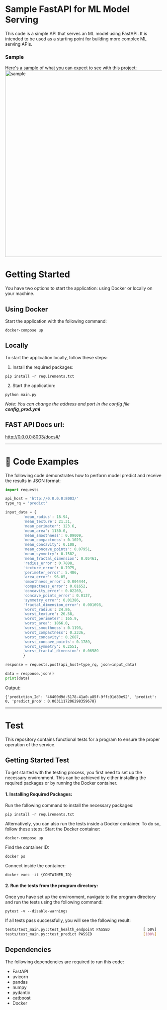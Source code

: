 # Sample FastAPI for ML Model Serving
This code is a simple API that serves an ML model using FastAPI. It is intended to be used as a starting point for building more complex ML serving APIs.


### Sample
Here's a sample of what you can expect to see with this project:
<img width=600 src=".notebooks/img/sample_fastapi.gif" alt="sample">


# Getting Started

You have two options to start the application: using Docker or locally on your machine.

## Using Docker
Start the application with the following command:
```
docker-compose up
```

## Locally
To start the application locally, follow these steps:

1. Install the required packages:

```
pip install -r requirements.txt
```
2. Start the application:
```
python main.py
```
*Note: You can change the address and port in the config file **config_prod.yml***

## FAST API Docs url:
http://0.0.0.0:8003/docs#/

---
# 🚀 Code Examples

The following code demonstrates how to perform model predict and receive the results in JSON format:
```python
import requests

api_host = 'http://0.0.0.0:8003/'
type_rq = 'predict'

input_data = {
        'mean_radius': 18.94,
        'mean_texture': 21.31,
        'mean_perimeter': 123.6,
        'mean_area': 1130.0,
        'mean_smoothness': 0.09009,
        'mean_compactness': 0.1029,
        'mean_concavity': 0.108,
        'mean_concave_points': 0.07951,
        'mean_symmetry': 0.1582,
        'mean_fractal_dimension': 0.05461,
        'radius_error': 0.7888,
        'texture_error': 0.7975,
        'perimeter_error': 5.486,
        'area_error': 96.05,
        'smoothness_error': 0.004444,
        'compactness_error': 0.01652,
        'concavity_error': 0.02269,
        'concave_points_error': 0.0137,
        'symmetry_error': 0.01386,
        'fractal_dimension_error': 0.001698,
        'worst_radius': 24.86,
        'worst_texture': 26.58,
        'worst_perimeter': 165.9,
        'worst_area': 1866.0,
        'worst_smoothness': 0.1193,
        'worst_compactness': 0.2336,
        'worst_concavity': 0.2687,
        'worst_concave_points': 0.1789,
        'worst_symmetry': 0.2551,
        'worst_fractal_dimension': 0.06589
        }

response = requests.post(api_host+type_rq, json=input_data)

data = response.json()     
print(data)
```

Output:
```
{'prediction_Id': '46400d9d-5178-41a0-a85f-9ffc91d80e92', 'predict': 0, 'predict_prob': 0.0031117206298359678}
```

---
# Test
This repository contains functional tests for a program to ensure the proper operation of the service.

## Getting Started Test
To get started with the testing process, you first need to set up the necessary environment. This can be achieved by either installing the required packages or by running the Docker container.

#### 1. Installing Required Packages:
Run the following command to install the necessary packages:
```
pip install -r requirements.txt
```

Alternatively, you can also run the tests inside a Docker container. To do so, follow these steps:
Start the Docker container:
```
docker-compose up
```
Find the container ID:
```
docker ps
```
Connect inside the container:
```
docker exec -it {CONTAINER_ID}
```

#### 2. Run the tests from the program directory:
Once you have set up the environment, navigate to the program directory and run the tests using the following command:
```
pytest -v --disable-warnings
```

If all tests pass successfully, you will see the following result: 
```bash
tests/test_main.py::test_health_endpoint PASSED               [ 50%]
tests/test_main.py::test_predict PASSED                       [100%]
```


## Dependencies

The following dependencies are required to run this code:

* FastAPI
* uvicorn
* pandas
* numpy
* pydantic
* catboost
* Docker
